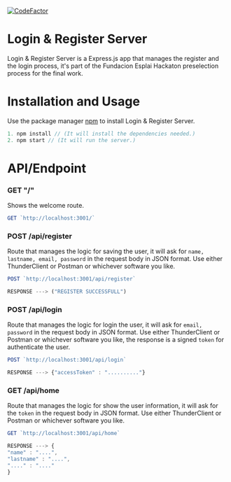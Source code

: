 [![CodeFactor](https://www.codefactor.io/repository/github/nylander26/backend-fundacion-esplai/badge)](https://www.codefactor.io/repository/github/nylander26/backend-fundacion-esplai)

# Login & Register Server

Login & Register Server is a Express.js app that manages the register and the login process, it's part of the Fundacion Esplai Hackaton preselection process for the final work.

# Installation and Usage

Use the package manager [npm](https://www.npmjs.com/) to install Login & Register Server.

```javascript
1. npm install // (It will install the dependencies needed.)
2. npm start // (It will run the server.)
```

# API/Endpoint
### GET "/"
Shows the welcome route.
```javascript
GET `http://localhost:3001/`
```
### POST /api/register
Route that manages the logic for saving the user, it will ask for `name, lastname, email, password` in the request body in JSON format. Use either ThunderClient or Postman or whichever software you like.
```javascript
POST `http://localhost:3001/api/register`

RESPONSE ---> ("REGISTER SUCCESSFULL")
```
### POST /api/login
Route that manages the logic for login the user, it will ask for `email, password` in the request body in JSON format. Use either ThunderClient or Postman or whichever software you like, the response is a signed `token` for authenticate the user.
```javascript
POST `http://localhost:3001/api/login`

RESPONSE ---> {"accessToken" : ".........."}
```

### GET /api/home
Route that manages the logic for show the user information, it will ask for the `token` in the request body in JSON format. Use either ThunderClient or Postman or whichever software you like.
```javascript
GET `http://localhost:3001/api/home`

RESPONSE ---> {
"name" : "....", 
"lastname" : "....", 
"...." : "...."
}
```